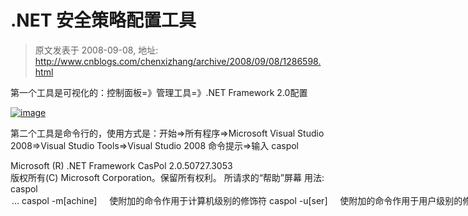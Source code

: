 # .NET 安全策略配置工具 
> 原文发表于 2008-09-08, 地址: http://www.cnblogs.com/chenxizhang/archive/2008/09/08/1286598.html 


第一个工具是可视化的：控制面板=》管理工具=》.NET Framework 2.0配置

 [![image](http://www.cnblogs.com/images/cnblogs_com/chenxizhang/WindowsLiveWriter/548044a7303b.NET_9754/image_thumb.png)](http://www.cnblogs.com/images/cnblogs_com/chenxizhang/WindowsLiveWriter/548044a7303b.NET_9754/image_2.png) 

 第二个工具是命令行的，使用方式是：开始=>所有程序=>Microsoft Visual Studio 2008=>Visual Studio Tools=>Visual Studio 2008 命令提示=>输入 caspol

 Microsoft (R) .NET Framework CasPol 2.0.50727.3053  
版权所有(C) Microsoft Corporation。保留所有权利。 所请求的“帮助”屏幕 用法: caspol <option> <args> ... caspol -m[achine]  
    使附加的命令作用于计算机级别的修饰符 caspol -u[ser]  
    使附加的命令作用于用户级别的修饰符 caspol -en[terprise]  
    使附加的命令作用于企业级别的修饰符 caspol -cu  
caspol -customuser <path>  
    使附加的命令作用于自定义用户级别的修饰符 caspol -a[ll]  
    将所有策略级别设置为活动级别 按 <enter> 继续....  
caspol -ca  
caspol -customall <path>  
    使附加的命令作为自定义用户作用于所有级别的修饰符 caspol -l[ist]  
    列出代码组和权限集 caspol -lg  
caspol -listgroups  
    列出代码组 caspol -lp  
caspol -listpset  
    列出权限集 caspol -lf  
caspol -listfulltrust  
    列出完全信任程序集 caspol -ld  
caspol -listdescription  
    列出代码组名称和说明 按 <enter> 继续....  
caspol -cft  
caspol -checkfulltrust  
    检查完全信任列表 caspol -ap  
caspol -addpset { <named\_xml\_file> | <xml\_file> <name> }   
    将命名权限集添加到策略级别 caspol -cp  
caspol -chgpset <xml\_file> <pset\_name>  
    更改活动级别中的命名权限集 caspol -rp  
caspol -rempset <pset\_name>  
    从策略级别移除命名权限集 caspol -af  
caspol -addfulltrust <assembly\_name>  
    将完全信任程序集添加到策略级别 caspol -rf  
caspol -remfulltrust <assembly\_name>  
    从策略级别移除完全信任程序集  
按 <enter> 继续.... caspol -rg  
caspol -remgroup <label|name>  
    移除 <label|name> 处的代码组 caspol -cg  
caspol -chggroup <label|name> {<mship>|<pset\_name>|<flag>}+  
    将 <label|name> 处的代码组更改为给定的成员、  
    权限集或标志 caspol -ag  
caspol -addgroup <parent\_label|name> <mship> <pset\_name> <flag>  
    将具有给定成员、权限集和  
    标志的代码组添加到 <parent\_label|name> caspol -rsg  
caspol -resolvegroup <assembly\_name>  
    列出此文件所属的代码组 caspol -rsp  
caspol -resolveperm <assembly\_name>  
    列出授予此文件的权限 按 <enter> 继续....  
caspol -s[ecurity] { on | off }  
    打开安全性或关闭安全性 caspol -e[xecution] { on | off }  
    启用/禁用代码执行启动时的“运行权限”检查 caspol -pp  
caspol -polchgprompt { on | off }  
    启用/禁用策略更改提示 caspol -q[uiet]  
    对此命令禁用策略更改提示 caspol -r[ecover]  
    恢复最近保存的级别版本 caspol -rs  
caspol -reset  
    将级别重置为它的默认状态 caspol -rsld  
caspol -resetlockdown  
    将级别重置为默认的锁定状态  
按 <enter> 继续.... caspol -f[orce]  
    启用将禁用 caspol 功能的强制保存 caspol -b[uildcache]  
    生成安全策略缓存文件。 caspol -?  
caspol /?  
caspol -h[elp]  
    显示此屏幕 其中“<mship>”可以是:  
  -allcode                 所有代码  
  -appdir                  应用程序目录  
  -custom <xml\_file>       自定义成员条件  
  -hash <hashAlg> {-hex <hashValue>|-file <assembly\_name>}  
                           程序集哈希  
  -pub {-cert <cert\_file\_name> | -file <signed\_file\_name> | -hex <hex\_string>}  
                           发行者  
  -gac                     已安装在全局程序集缓存中  
  -site <website>          站点  
按 <enter> 继续....  
  -strong {-file <assemblyfile\_name> | -hex <public\_key>}  
          {<name> | -noname} {<version> | -noversion}  
                           强名称  
  -url <url>               URL  
  -zone <zone\_name>        区域，其中区域可以是:  
                                 MyComputer  
                                 Intranet  
                                 Trusted  
                                 Internet  
                                 Untrusted 其中“<flag>”可以是下列项的任意组合:  
  -exclusive {on|off}  
                           设置策略声明 Exclusive 标志  
  -levelfinal {on|off}  
                           设置策略声明 LevelFinal 标志  
  -n[ame] <name>  
                           代码组名称  
  -d[escription] <desc>  
                           代码组说明









































































